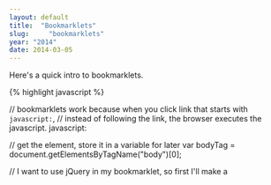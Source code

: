 ```yaml
---
layout: default
title:  "Bookmarklets"
slug:     "bookmarklets"
year: "2014"
date: 2014-03-05
---
```


Here's a quick intro to bookmarklets.

{% highlight javascript %}

// bookmarklets work because when you click link that starts with `javascript:`,
// instead of following the link, the browser executes the javascript.
javascript:

// get the <body> element, store it in a variable for later
var bodyTag = document.getElementsByTagName("body")[0];

// I want to use jQuery in my bookmarklet, so first I'll make a <script> element for it
var script = document.createElement("script");
// then I'll set the <script src=""> to jquery's url
script.src = "//ajax.googleapis.com/ajax/libs/jquery/1.10.2/jquery.min.js";
// and append that <script> element to the <body>, which we grabbed earlier
bodyTag.appendChild(script);


// we have to wait for jquery to load before we use it:
script.onload = script.onreadystatechange = function() {
    // anything here will wait our script tag is loaded before it executes
    // this is some jquery right here. `$('img')` finds all the <img> elements
    // attr() then sets the "src" attribute on those images to a picture of my face.
    $('img').attr("src","http://monks.co/images/andrew-monks.png");
};

//
// N O T E ! ! !
// N O T E ! ! !
//
// Because bookmarklets are shortened to one line, commments break them!
// here's a version of the above with the comments removed.

javascript:
var bodyTag = document.getElementsByTagName("body")[0];
var script = document.createElement("script");
script.src = "//ajax.googleapis.com/ajax/libs/jquery/1.10.2/jquery.min.js";
bodyTag.appendChild(script);
script.onload = script.onreadystatechange = function() {
    $('img').attr("src","http://monks.co/images/andrew-monks.png");
};

{% endhighlight %}

